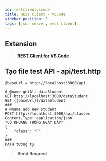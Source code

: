 ```yaml
---
id: restclientvscode
title: REST Client - VSCode
sidebar_position: 3
tags: [json server, rest client]
---
```


## Extension

> **[REST Client for VS Code](https://marketplace.visualstudio.com/items?itemName=humao.rest-client)**

## Tạo file test API - api/test.http

```http
@baseUrl = http://localhost:3000/api

# @name getAll dataStudent
GET http://localhost:3000/dataStudent
GET {{baseUrl}}/dataStudent
###
# @name add new student
POST http://localhost:3000/api/classes
Content-Type: application/json
*CÓ KHOẢNG TRỐNG NGAY ĐÂY*
{
    "class": "F"
}
###
PATH tương tự
```

> **Send Request**

